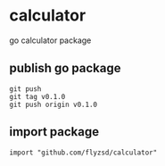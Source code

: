 # calculator
go calculator package

## publish go package
```
git push
git tag v0.1.0
git push origin v0.1.0
```

## import package
```
import "github.com/flyzsd/calculator"
```
